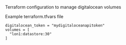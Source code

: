 Terraform configuration to manage digitalocean volumes

Example terraform.tfvars file
```
digitalocean_token = "mydigitaloceanapitoken"
volumes = [
  "lon1:datastore:30"
]
```
